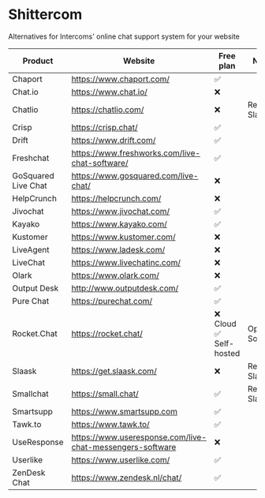 # Shittercom
Alternatives for Intercoms' online chat support system for your website

Product | Website | Free plan | Notes
------------ | ------------- | ------------- | -------------
Chaport | https://www.chaport.com/ | ✅
Chat.io | https://www.chat.io/ | ❌
Chatlio | https://chatlio.com/ | ❌ | Requires Slack
Crisp | https://crisp.chat/ | ✅
Drift | https://www.drift.com/ | ✅
Freshchat | https://www.freshworks.com/live-chat-software/ | ✅
GoSquared Live Chat | https://www.gosquared.com/live-chat/ | ❌
HelpCrunch | https://helpcrunch.com/ | ❌
Jivochat | https://www.jivochat.com/ | ✅
Kayako | https://www.kayako.com/ | ✅
Kustomer | https://www.kustomer.com/ | ❌
LiveAgent | https://www.ladesk.com/ | ❌
LiveChat | https://www.livechatinc.com/ | ❌
Olark | https://www.olark.com/ | ❌
Output Desk | http://www.outputdesk.com/ | ✅
Pure Chat | https://purechat.com/ | ✅
Rocket.Chat | https://rocket.chat/ | ❌ Cloud <br> ✅ Self-hosted | Open Source
Slaask | https://get.slaask.com/ | ❌ | Requires Slack
Smallchat | https://small.chat/ | ✅ | Requires Slack
Smartsupp | https://www.smartsupp.com | ✅
Tawk.to | https://www.tawk.to/ | ✅
UseResponse | https://www.useresponse.com/live-chat-messengers-software | ❌
Userlike | https://www.userlike.com/ | ✅
ZenDesk Chat | https://www.zendesk.nl/chat/ | ✅
